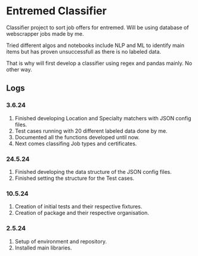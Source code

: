 # Entremed Classifier

Classifier project to sort job offers for entremed. Will be using database of
webscrapper jobs made by me.

Tried different algos and notebooks include NLP and ML to identify main
items but has proven unsuccessfull as there is no labeled data.

That is why will first develop a classifier using regex and pandas mainly.
No other way.

## Logs

### 3.6.24
1. Finished developing Location and Specialty matchers with JSON config files.
2. Test cases running with 20 different labeled data done by me.
3. Documented all the functions developed until now.
3. Next comes classifing Job types and certificates.

### 24.5.24

1. Finished developing the data structure of the JSON config files.
2. Finished setting the structure for the Test cases.

### 10.5.24

1. Creation of initial tests and their respective fixtures.
2. Creation of package and their respective organisation.

### 2.5.24

1. Setup of environment and repository.
2. Installed main libraries.
